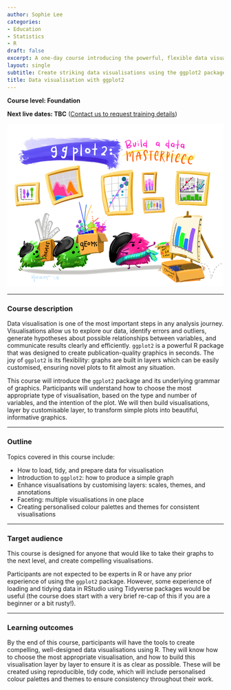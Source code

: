 ```yaml
---
author: Sophie Lee
categories:
- Education
- Statistics
- R
draft: false
excerpt: A one-day course introducing the powerful, flexible data visualisation package, ggplot2. Create compelling visualisations that can be used to explore data, generate hypotheses, and communicate results.
layout: single
subtitle: Create striking data visualisations using the ggplot2 package
title: Data visualisation with ggplot2
---
```


**Course level: Foundation**

**Next live dates: TBC** ([Contact us to request training details](mailto:sophie.a.lee10@gmail.com))

![Illustration by Alison Horst](ggplot_cartoon.png)

---

### Course description

Data visualisation is one of the most important steps in any analysis journey. Visualisations allow us to explore our data, identify errors and outliers, generate hypotheses about possible relationships between variables, and communicate results clearly and efficiently. `ggplot2` is a powerful R package that was designed to create publication-quality graphics in seconds. The joy of `ggplot2` is its flexibility: graphs are built in layers which can be easily customised, ensuring novel plots to fit almost any situation. 

This course will introduce the `ggplot2` package and its underlying grammar of graphics. Participants will understand how to choose the most appropriate type of visualisation, based on the type and number of variables, and the intention of the plot. We will then build visualisations, layer by customisable layer, to transform simple plots into beautiful, informative graphics. 

---

### Outline

Topics covered in this course include:

- How to load, tidy, and prepare data for visualisation
- Introduction to `ggplot2`: how to produce a simple graph
- Enhance visualisations by customising layers: scales, themes, and annotations
- Faceting: multiple visualisations in one place
- Creating personalised colour palettes and themes for consistent visualisations

--- 

### Target audience
This course is designed for anyone that would like to take their graphs to the next level, and create compelling visualisations. 

Participants are not expected to be experts in R or have any prior experience of using the `ggplot2` package. However, some  experience of loading and tidying data in RStudio using Tidyverse packages would be useful (the course does start with a very brief re-cap of this if you are a beginner or a bit rusty!).

---

### Learning outcomes
By the end of this course, participants will have the tools to create compelling, well-designed data visualisations using R. They will know how to choose the most appropriate visualisation, and how to build this visualisation layer by layer to ensure it is as clear as possible. These will be created using reproducible, tidy code, which will include personalised colour palettes and themes to ensure consistency throughout their work.